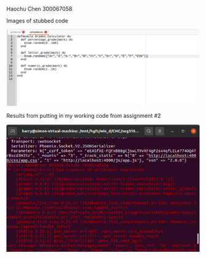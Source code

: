 Haochu Chen
300067058

Images of stubbed code

![stub](img/stub.png)

Results from putting in my working code from assignment #2

![error](img/error.png)

